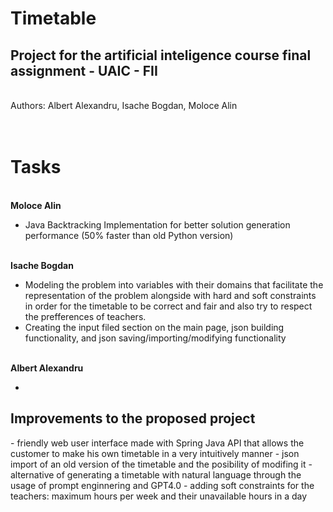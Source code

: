 # Timetable
## Project for the artificial inteligence course final assignment - UAIC - FII 
<br>Authors:
Albert Alexandru, 
Isache Bogdan, 
Moloce Alin 
<br><br><br>
<h1>Tasks</h1>
<br><b>Moloce Alin</b> 

- Java Backtracking Implementation for better solution generation performance (50% faster than old Python version)

<br><b>Isache Bogdan</b>

- Modeling the problem into variables with their domains that facilitate the representation of the problem alongside with hard and soft constraints in order for the timetable to be correct and fair and also try to respect the prefferences of teachers.
- Creating the input filed section on the main page, json building functionality, and json saving/importing/modifying functionality

<br><b>Albert Alexandru</b>

- 

<h2>Improvements to the proposed project</h2>
- friendly web user interface made with Spring Java API that allows the customer to make his own timetable in a very intuitively manner
- json import of an old version of the timetable and the posibility of modifing it
- alternative of generating a timetable with natural language through the usage of prompt enginnering and GPT4.0
- adding soft constraints for the teachers: maximum hours per week and their unavailable hours in a day